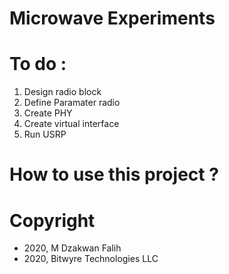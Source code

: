 # Microwave Experiments

# To do :

1. Design radio block
2. Define Paramater radio
3. Create PHY
4. Create virtual interface
5. Run USRP


# How to use this project ? 

# Copyright

- 2020, M Dzakwan Falih
- 2020, Bitwyre Technologies LLC
